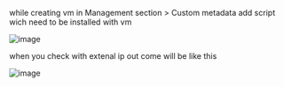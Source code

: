while creating vm in Management section > Custom metadata add script wich need to be installed with vm

![image](https://github.com/imtiaz04/GCP/assets/85178565/7171cfdc-7510-4450-8749-e6f4b99e0946)

when you check with extenal ip out come will be like this

![image](https://github.com/imtiaz04/GCP/assets/85178565/333d7ac3-13a3-40c2-9372-ab3120bd9e37)

